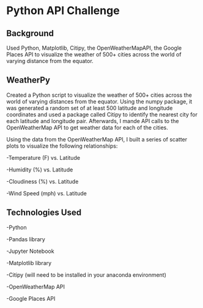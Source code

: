 # Python API Challenge


## Background

Used Python, Matplotlib, Citipy, the OpenWeatherMapAPI, the Google Places API to visualize the weather of 500+ cities across the world of varying distance from the equator.


## WeatherPy

Created a Python script to visualize the weather of 500+ cities across the world of varying distances from the equator. 
Using the numpy package, it was generated a random set of at least 500 latitude and longitude coordinates and used a package called Citipy to identify the nearest city for each latitude and longitude pair. 
Afterwards, I mande API calls to the OpenWeatherMap API to get weather data for each of the cities. 

Using the data from the OpenWeatherMap API, I built a series of scatter plots to visualize the following relationships:

-Temperature (F) vs. Latitude

-Humidity (%) vs. Latitude

-Cloudiness (%) vs. Latitude

-Wind Speed (mph) vs. Latitude



## Technologies Used

-Python

-Pandas library

-Jupyter Notebook

-Matplotlib library

-Citipy (will need to be installed in your anaconda environment)

-OpenWeatherMap API

-Google Places API


